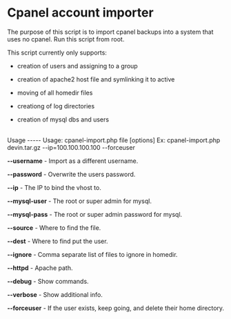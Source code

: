 Cpanel account importer
=======================

The purpose of this script is to import cpanel backups into a system that uses no cpanel. Run this script from root.

This script currently only supports:

* creation of users and assigning to a group

* creation of apache2 host file and symlinking it to active

* moving of all homedir files

* creationg of log directories

* creation of mysql dbs and users

<br />
Usage
-----
	Usage: cpanel-import.php file [options]
	Ex: cpanel-import.php devin.tar.gz --ip=100.100.100.100 --forceuser

**--username** - Import as a different username.

**--password** - Overwrite the users password.

**--ip** - The IP to bind the vhost to.

**--mysql-user** - The root or super admin for mysql.

**--mysql-pass** - The root or super admin password for mysql.

**--source** - Where to find the file.

**--dest** - Where to find put the user.

**--ignore** - Comma separate list of files to ignore in homedir.

**--httpd** - Apache path.

**--debug** - Show commands.

**--verbose** - Show additional info.

**--forceuser** - If the user exists, keep going, and delete their home directory.
